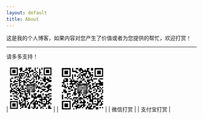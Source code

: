 ```yaml
---
layout: default
title: About
---
```


这是我的个人博客，如果内容对您产生了价值或者为您提供的帮忙，欢迎打赏！

---------------------------------
请多多支持！

|![微信](/images/wxpay.png)| | ![支付宝](/images/alipay.png)|
|   微信打赏   | |   支付宝打赏   |
 

